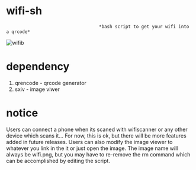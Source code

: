 # wifi-sh
                                       *bash script to get your wifi into a qrcode* 
![wifib](https://user-images.githubusercontent.com/104635627/168863866-1ec50d03-9436-4541-9474-57b144aec8cf.jpg)

# dependency 
1) qrencode - qrcode generator 
2) sxiv - image viwer

# notice
Users can connect a phone when its scaned with wifiscanner or any other device which scans it... For now, this is ok, but there will be more features added in future releases. Users can also modify the image viewer to whatever you link in the it or just open the image. The image name will always be wifi.png, but you may have to re-remove the rm command which can be accomplished by editing the script.

